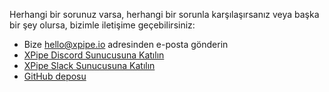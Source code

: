 Herhangi bir sorunuz varsa, herhangi bir sorunla karşılaşırsanız veya başka bir şey olursa, bizimle iletişime geçebilirsiniz:

- Bize [hello@xpipe.io](mailto://hello@xpipe.io) adresinden e-posta gönderin
- [XPipe Discord Sunucusuna Katılın](https://discord.gg/8y89vS8cRb)
- [XPipe Slack Sunucusuna Katılın](https://join.slack.com/t/XPipe/shared_invite/zt-1awjq0t5j-5i4UjNJfNe1VN4b_auu6Cg)
- [GitHub deposu](https://github.com/xpipe-io/xpipe)